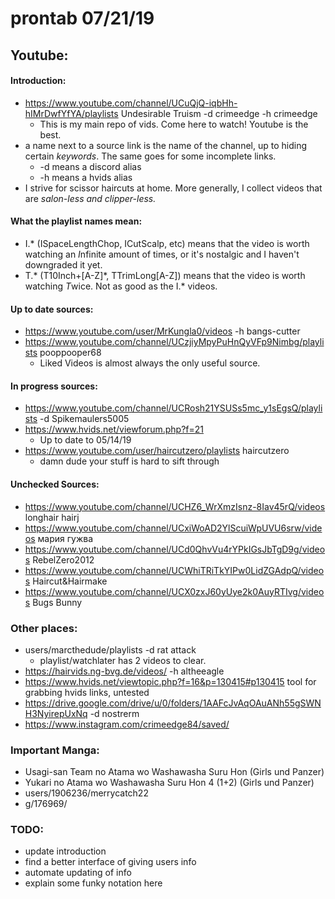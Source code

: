 # prontab 07/21/19
## Youtube:
#### Introduction:
* https://www.youtube.com/channel/UCuQjQ-iqbHh-hIMrDwfYfYA/playlists Undesirable Truism -d crimeedge -h crimeedge
  * This is my main repo of vids. Come here to watch! Youtube is the best.
* a name next to a source link is the name of the channel, up to hiding certain *keywords*. The same goes for some incomplete links.
  * -d means a discord alias
  * -h means a hvids alias
* I strive for scissor haircuts at home. More generally, I collect videos that are *salon-less and clipper-less.*
#### What the playlist names mean:
* I.* (ISpaceLengthChop, ICutScalp, etc) means that the video is worth watching an *I*nfinite amount of times, or it's nostalgic and I haven't downgraded it yet.
* T.* (T10Inch\+[A-Z]\*, TTrimLong[A-Z]) means that the video is worth watching *T*wice. Not as good as the I.* videos.
#### Up to date sources:
* https://www.youtube.com/user/MrKungla0/videos -h bangs-cutter
* https://www.youtube.com/channel/UCzjiyMpyPuHnQyVFp9Nimbg/playlists pooppooper68
  * Liked Videos is almost always the only useful source.
#### In progress sources:
* https://www.youtube.com/channel/UCRosh21YSUSs5mc_y1sEgsQ/playlists -d Spikemaulers5005
* https://www.hvids.net/viewforum.php?f=21
  * Up to date to 05/14/19
* https://www.youtube.com/user/haircutzero/playlists haircutzero
  * damn dude your stuff is hard to sift through
#### Unchecked Sources:
* https://www.youtube.com/channel/UCHZ6_WrXmzIsnz-8Iav45rQ/videos longhair hairj
* https://www.youtube.com/channel/UCxiWoAD2YlScuiWpUVU6srw/videos мария гужва
* https://www.youtube.com/channel/UCd0QhvVu4rYPkIGsJbTgD9g/videos RebelZero2012
* https://www.youtube.com/channel/UCWhiTRiTkYIPw0LidZGAdpQ/videos Haircut&Hairmake
* https://www.youtube.com/channel/UCX0zxJ60yUye2k0AuyRTIvg/videos Bugs Bunny
### Other places:
* users/marcthedude/playlists -d rat attack
  * playlist/watchlater has 2 videos to clear.
* https://hairvids.ng-bvg.de/videos/ -h altheeagle
* https://www.hvids.net/viewtopic.php?f=16&p=130415#p130415 tool for grabbing hvids links, untested
* https://drive.google.com/drive/u/0/folders/1AAFcJvAqOAuANh55gSWNH3NyirepUxNq -d nostrerm
* https://www.instagram.com/crimeedge84/saved/
### Important Manga:
* Usagi-san Team no Atama wo Washawasha Suru Hon (Girls und Panzer)
* Yukari no Atama wo Washawasha Suru Hon 4 (1+2) (Girls und Panzer)
* users/1906236/merrycatch22
* g/176969/

### TODO:
* update introduction
* find a better interface of giving users info
* automate updating of info
* explain some funky notation here
